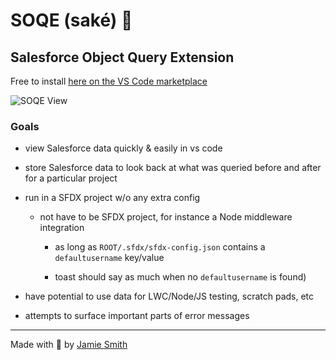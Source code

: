 # SOQE (saké) 🦄

## Salesforce Object Query Extension

Free to install [here on the VS Code marketplace](https://marketplace.visualstudio.com/items?itemName=jamiesmiths.soqe)

![SOQE View](https://i.imgur.com/EIq4lD2.png)

### Goals

- view Salesforce data quickly & easily in vs code

- store Salesforce data to look back at what was queried before and after for a particular project

- run in a SFDX project w/o any extra config

  - not have to be SFDX project, for instance a Node middleware integration

    - as long as `ROOT/.sfdx/sfdx-config.json` contains a `defaultusername` key/value

    - toast should say as much when no `defaultusername` is found)

- have potential to use data for LWC/Node/JS testing, scratch pads, etc

- attempts to surface important parts of error messages

---

Made with 💙 by [Jamie Smith](https://jsmith.dev)
